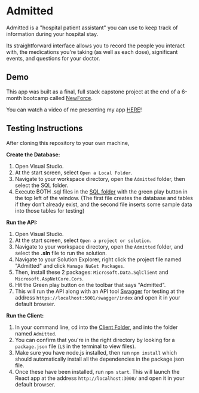 # Admitted

Admitted is a "hospital patient assistant" you can use to keep track of information during your hospital stay. 

Its straightforward interface allows you to record the people you interact with, the medications you're taking (as well as each dose), significant events, and questions for your doctor.


## Demo
This app was built as a final, full stack capstone project at the end of a 6-month bootcamp called [NewForce](https://generationwv.org/programs/newforce/).

You can watch a video of me presenting my app [HERE](https://www.loom.com/share/dd37a1aabd2b4c9e94be5783ba9c17c4?sid=8b5b4def-4437-4c53-9321-0fea34d94de6)!


## Testing Instructions
After cloning this repository to your own machine,

**Create the Database:**
1. Open Visual Studio.
2. At the start screen, select ``Open a Local Folder``.
4. Navigate to your workspace directory, open the ``Admitted`` folder, then select the SQL folder.
5. Execute BOTH .sql files in the [SQL folder](https://github.com/guacajoely/Admitted/tree/main/SQL) with the green play button in the top left of the window. (The first file creates the database and tables if they don’t already exist, and the second file inserts some sample data into those tables for testing)

**Run the API:**
1. Open Visual Studio.
2. At the start screen, select ``Open a project or solution``.
3. Navigate to your workspace directory, open the ``Admitted`` folder, and select the **.sln** file to run the solution.
4. Navigate to your Solution Explorer, right click the project file named "Admitted" and click ``Manage NuGet Packages``.
5. Then, install these 2 packages: ``Microsoft.Data.SqlClient`` and ``Microsoft.AspNetCore.Cors``. 
5. Hit the Green play button on the toolbar that says "Admitted".
6. This will run the API along with an API tool [Swagger](https://swagger.io/docs/specification/2-0/what-is-swagger/) for testing at the address ``https://localhost:5001/swagger/index`` and open it in your default browser.

**Run the Client:**
1. In your command line, cd into the [Client Folder](https://github.com/guacajoely/Admitted/tree/main/Admitted/Client/admitted), and into the folder named ``Admitted``.
2. You can confirm that you're in the right directory by looking for a ``package.json`` file (`LS` in the terminal to view files).
3. Make sure you have node.js installed, then run `npm install` which should automatically install all the dependencies in the package.json file.
4. Once these have been installed, run `npm start`. This will launch the React app at the address ``http://localhost:3000/`` and open it in your default browser.

   
